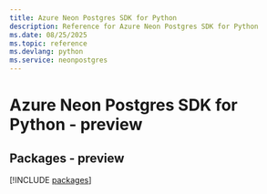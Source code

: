 ```yaml
---
title: Azure Neon Postgres SDK for Python
description: Reference for Azure Neon Postgres SDK for Python
ms.date: 08/25/2025
ms.topic: reference
ms.devlang: python
ms.service: neonpostgres
---
```

# Azure Neon Postgres SDK for Python - preview
## Packages - preview
[!INCLUDE [packages](neon-postgres-index.md)]